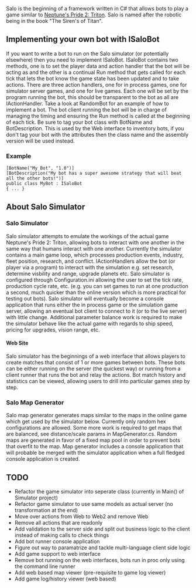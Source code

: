 Salo is the beginning of a framework written in C# that allows bots to play a game similar to [Neptune's Pride 2: Triton](http://triton.ironhelmet.com). Salo is named after the robotic being in the book "The Siren's of Titan".
## Implementing your own bot with ISaloBot
If you want to write a bot to run on the Salo simulator (or potentially elsewhere) then you need to implement ISaloBot. ISaloBot contains two methods, one is to set the player data and action handler that the bot will be acting as and the other is a continual Run method that gets called for each tick that lets the bot know the game state has been updated and to take actions. There are three action handlers, one for in process games, one for simulator server games, and one for live games. Each one will be set by the program running the bot, this should be transparent to the bot as all are IActionHandler. Take a look at RandomBot for an example of how to implement a bot. The bot client running the bot will be in charge of managing the timing and ensuring the Run method is called at the beginning of each tick. Be sure to tag your bot class with BotName and BotDescription. This is used by the Web interface to inventory bots, if you don't tag your bot with the attributes then the class name and the assembly version will be used instead.
### Example
	[BotName("My Bot", "1.0")]
    [BotDescription("My bot has a super awesome strategy that will beat all the other bots!")]
    public class MyBot : ISaloBot
    { ... }
## About Salo Simulator
### Salo Simulator
Salo simulator attempts to emulate the workings of the actual game Neptune's Pride 2: Triton, allowing bots to interact with one another in the same way that humans interact with one another. Currently the simulator contains a main game loop, which processes production events, industry, fleet position, research, and conflict. IActionHandlers allow the bot (or player via a program) to interact with the simulation e.g. set research, determine visbility and range, upgrade planets etc. Salo simulator is configured through Configuration.ini allowing the user to set the tick rate, production cycle rate, etc. (e.g. you can set games to run at one production a second, much quicker than the online version which is more practical for testing out bots). Salo simulator will eventually become a console application that runs either the in process game or the simulation game server, allowing an eventual bot client to connect to it (or to the live server) with little change. Additional parameter balance work is required to make the simulator behave like the actual game with regards to ship speed, pricing for upgrades, vision range, etc.
#### Web Site
Salo simulator has the beginnings of a web interface that allows players to create matches that consist of 1 or more games between bots. These bots can be either running on the server (the quickest way) or running from a client runner that runs the bot and relay the actions. Bot match history and statistics can be viewed, allowing users to drill into particular games step by step.
### Salo Map Generator
Salo map generator generates maps similar to the maps in the online game which get used by the simulator below. Currently only random hex configurations are allowed. Some more work is required to get maps that are balanced, see distance/scale params in MapGenerator.cs. Random maps are generated in favor of a fixed map pool in order to prevent bots that overfit to the map. Map generator includes a console application that will probable be merged with the simulator application when a full fledged console application is created.
## TODO
* Refactor the game simulator into seperate class (currently in Main() of Simulator project)
* Refactor game simulator to use same models as actual server (no transformation at the end)
* Move over actions from Web to Web2 and remove Web
* Remove all actions that are readonly
* Add validation to the server side and split out business logic to the client instead of making calls to check things
* Add bot runner console application
* Figure out way to paramatrize and tackle multi-language client side logic
* Add game support to web interface
* Remove bot running on the web interfaces, bots run in proc only using the command line runner
* Add web based map viewer (pre-requisite to game log viewer)
* Add game log/history viewer (web based)
